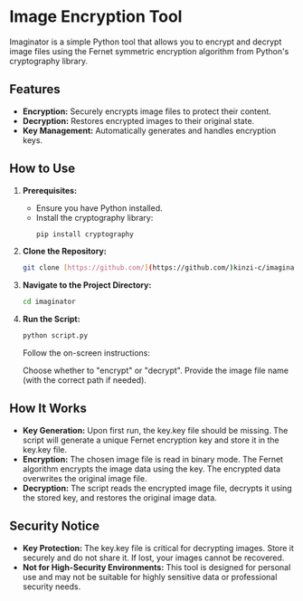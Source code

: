 # Image Encryption Tool

Imaginator is a simple Python tool that allows you to encrypt and decrypt image files using the Fernet symmetric encryption algorithm from Python's cryptography library.

## Features

- **Encryption:** Securely encrypts image files to protect their content.
- **Decryption:** Restores encrypted images to their original state.
- **Key Management:** Automatically generates and handles encryption keys.

## How to Use

1. **Prerequisites:**

   - Ensure you have Python installed.
   - Install the cryptography library:
     ```bash
     pip install cryptography
     ```

2. **Clone the Repository:**

   ```bash
   git clone [https://github.com/](https://github.com/)kinzi-c/imaginator.git

   ```

3. **Navigate to the Project Directory:**

   ```bash
   cd imaginator
   ```

4. **Run the Script:**

   ```bash
   python script.py
   ```

   Follow the on-screen instructions:

   Choose whether to "encrypt" or "decrypt".
   Provide the image file name (with the correct path if needed).

## How It Works

- **Key Generation:** Upon first run, the key.key file should be missing. The script will generate a unique Fernet encryption key and store it in the key.key file.
- **Encryption:** The chosen image file is read in binary mode. The Fernet algorithm encrypts the image data using the key. The encrypted data overwrites the original image file.
- **Decryption:** The script reads the encrypted image file, decrypts it using the stored key, and restores the original image data.

## Security Notice

- **Key Protection:** The key.key file is critical for decrypting images. Store it securely and do not share it. If lost, your images cannot be recovered.
- **Not for High-Security Environments:** This tool is designed for personal use and may not be suitable for highly sensitive data or professional security needs.
